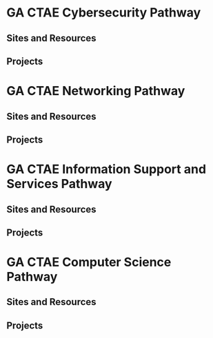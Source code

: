 # GA CTAE Cybersecurity Pathway
## Sites and Resources
## Projects


# GA CTAE Networking Pathway
## Sites and Resources
## Projects


# GA CTAE Information Support and Services Pathway
## Sites and Resources
## Projects


# GA CTAE Computer Science Pathway
## Sites and Resources
## Projects


